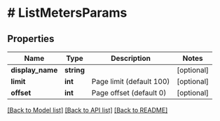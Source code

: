 # # ListMetersParams

## Properties

Name | Type | Description | Notes
------------ | ------------- | ------------- | -------------
**display_name** | **string** |  | [optional]
**limit** | **int** | Page limit (default 100) | [optional]
**offset** | **int** | Page offset (default 0) | [optional]

[[Back to Model list]](../../README.md#models) [[Back to API list]](../../README.md#endpoints) [[Back to README]](../../README.md)
